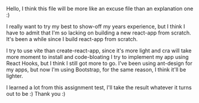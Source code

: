 Hello, I think this file will be more like an excuse file than an explanation one :)

I really want to try my best to show-off my years experience, but I think I have to admit that I'm so lacking on building a new react-app from scratch. It's been a while since I build react-app from scratch.

I try to use vite than create-react-app, since it's more light and cra will take more moment to install and code-bloating
I try to implement my app using React Hooks, but I think I still got more to go.
I've been using ant-design for my apps, but now I'm using Bootstrap, for the same reason, I think it'll be lighter.

I learned a lot from this assignment test, I'll take the result whatever it turns out to be :)
Thank you :)
